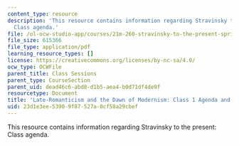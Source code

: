 ```yaml
---
content_type: resource
description: 'This resource contains information regarding Stravinsky to the present:
  Class agenda.'
file: /ol-ocw-studio-app/courses/21m-260-stravinsky-to-the-present-spring-2016/23d1e3ee53909f87527a0cf58a29cbef_MIT21M_260S16_class01.pdf
file_size: 615366
file_type: application/pdf
learning_resource_types: []
license: https://creativecommons.org/licenses/by-nc-sa/4.0/
ocw_type: OCWFile
parent_title: Class Sessions
parent_type: CourseSection
parent_uid: dead46c6-abd8-d1b5-aea4-b0d71df4de9f
resourcetype: Document
title: 'Late-Romanticism and the Dawn of Modernism: Class 1 Agenda and Warm-up'
uid: 23d1e3ee-5390-9f87-527a-0cf58a29cbef
---
```

This resource contains information regarding Stravinsky to the present: Class agenda.